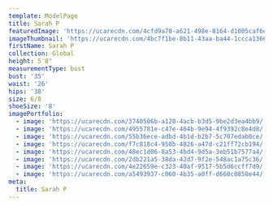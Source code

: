```yaml
---
template: ModelPage
title: Sarah P
featuredImage: 'https://ucarecdn.com/4cfd9a70-a621-498e-8164-d1005caf6e37/'
imageThumbnail: 'https://ucarecdn.com/4bc7f1be-8b11-43aa-ba44-1ccca1366d2f/'
firstName: Sarah P
collection: Global
height: 5'8"
measurementType: bust
bust: '35'
waist: '26'
hips: '38'
size: 6/8
shoeSize: '8'
imagePortfolio:
  - image: 'https://ucarecdn.com/3740506b-a120-4acb-b3d5-9be2d3ea4bb9/'
  - image: 'https://ucarecdn.com/4955781e-c47e-464b-9e94-4f9392c8e4d8/'
  - image: 'https://ucarecdn.com/55b36ece-adbd-4b1d-b2b7-5c707edab0ce/'
  - image: 'https://ucarecdn.com/f7c818c4-958b-4826-a47d-c21ff72cb194/'
  - image: 'https://ucarecdn.com/48ec1d06-8a53-4bd4-9d5a-3eb51b7577a4/'
  - image: 'https://ucarecdn.com/2db221a5-38da-42d7-9f2e-548ac1a75c36/'
  - image: 'https://ucarecdn.com/4e22659e-c323-40af-9517-5b5d6ccff7d9/'
  - image: 'https://ucarecdn.com/a5493937-c060-4b35-a0ff-d660c0858e44/'
meta:
  title: Sarah P
---
```



